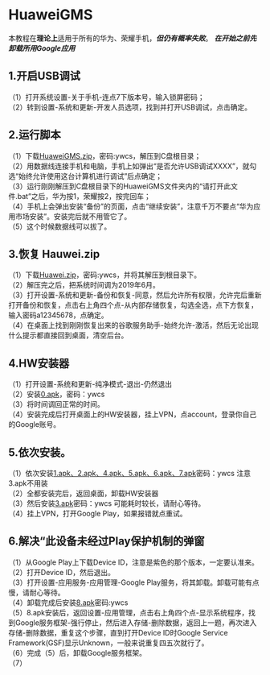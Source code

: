 # HuaweiGMS

本教程在**理论上**适用于所有的华为、荣耀手机，***但仍有概率失败***。
***在开始之前先卸载所用Google应用***

## 1.开启USB调试
（1）打开系统设置-关于手机-连点7下版本号，输入锁屏密码；  
（2）转到设置-系统和更新-开发人员选项，找到并打开USB调试，点击确定。

## 2.运行脚本
（1）下载[HuaweiGMS.zip](https://wwl.lanzouv.com/b03jimq3c)，密码:ywcs，解压到C盘根目录；  
（2）用数据线连接手机和电脑，手机上如弹出“是否允许USB调试XXXX”，就勾选“始终允许使用这台计算机进行调试”后点确定；  
（3）运行刚刚解压到C盘根目录下的HuaweiGMS文件夹内的“请打开此文件.bat”之后，华为按1，荣耀按2，按完回车；  
（4）手机上会弹出安装“备份”的页面，点击“继续安装”，注意千万不要点“华为应用市场安装”。安装完后就不用管它了。  
（5）这个时候数据线可以拔了。

## 3.恢复 Hauwei.zip
（1）下载[Huawei.zip](https://wwl.lanzouv.com/b03jimq3c)，密码:ywcs，并将其解压到根目录下。  
（2）解压完之后，把系统时间调为2019年6月。  
（3）打开设置-系统和更新-备份和恢复-同意，然后允许所有权限，允许完后重新打开备份和恢复，点击右上角四个点-从内部存储恢复，勾选全选，点下方恢复，输入密码a12345678，点确定。  
（4）在桌面上找到刚刚恢复出来的谷歌服务助手-始终允许-激活，然后无论出现什么提示都直接回到桌面，清空后台。  

## 4.HW安装器
（1）打开设置-系统和更新-纯净模式-退出-仍然退出  
（2）安装[0.apk](https://wwl.lanzouv.com/b03jis8re)，密码：ywcs  
（3）将时间调回正常的时间。  
（4）安装完成后打开桌面上的HW安装器，挂上VPN，点account，登录你自己的Google账号。   

## 5.依次安装。
（1）依次安装[1.apk、2.apk、4.apk、5.apk、6.apk、7.apk](https://wwl.lanzouv.com/b03jis8re)密码：ywcs    注意3.apk不用装  
（2）全都安装完后，返回桌面，卸载HW安装器  
（3）然后安装[3.apk](https://wwl.lanzouv.com/b03jis8re)密码：ywcs    可能耗时较长，请耐心等待。  
（4）挂上VPN，打开Google Play，如果报错就点重试。

## 6.解决“此设备未经过Play保护机制的弹窗
（1）从Google Play上下载Device ID，注意是紫色的那个版本，一定要认准来。  
（2）打开Device ID，然后退出。  
（3）打开设置-应用服务-应用管理-Google Play服务，将其卸载。卸载可能有点慢，请耐心等待。  
（4）卸载完成后安装[8.apk](https://wwl.lanzouv.com/b03jis8re)密码:ywcs  
（5）8.apk安装后，返回设置-应用管理，点击右上角四个点-显示系统程序，找到Google服务框架-强行停止，然后进入存储-删除数据，返回上一题，再次进入存储-删除数据，重复这个步骤，直到打开Device ID时Google Service Framework(GSF)显示Unknown，一般来说重复四五次就行了。  
（6）完成（5）后，卸载Google服务框架。  
（7）
